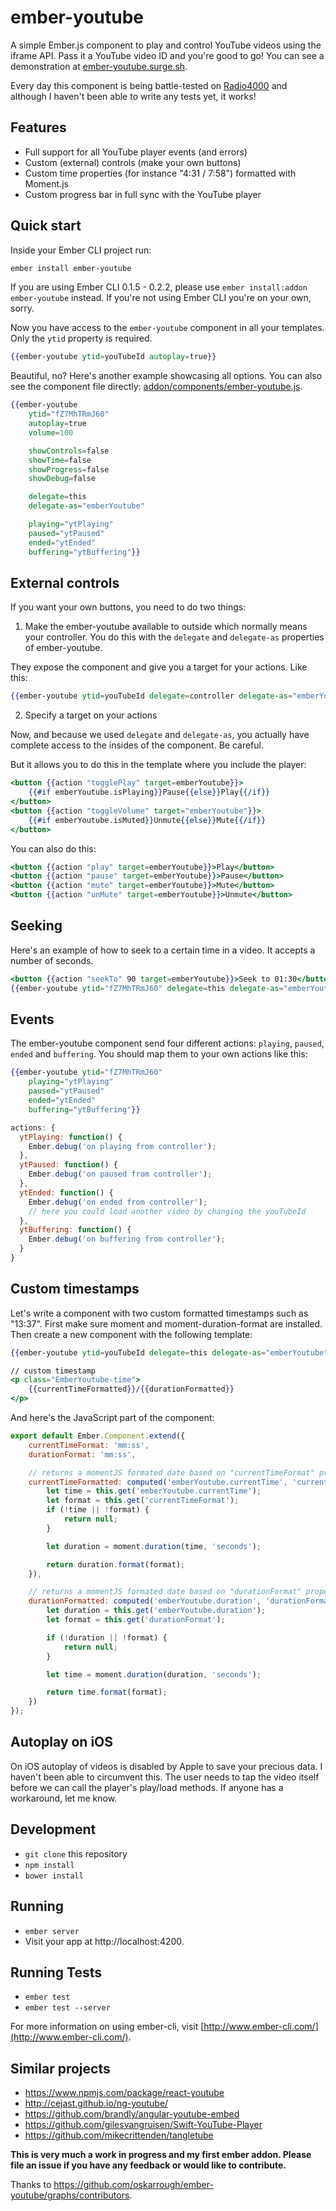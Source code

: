 # ember-youtube

A simple Ember.js component to play and control YouTube videos using the iframe API. Pass it a YouTube video ID and you're good to go! You can see a demonstration at [ember-youtube.surge.sh](http://ember-youtube.surge.sh).

Every day this component is being battle-tested on [Radio4000](http://radio4000.com) and although I haven't been able to write any tests yet, it works!

## Features

- Full support for all YouTube player events (and errors)
- Custom (external) controls (make your own buttons)
- Custom time properties (for instance "4:31 / 7:58") formatted with Moment.js
- Custom progress bar in full sync with the YouTube player

## Quick start

Inside your Ember CLI project run:

```bash
ember install ember-youtube
```

If you are using Ember CLI 0.1.5 - 0.2.2, please use `ember install:addon ember-youtube` instead. If you're not using Ember CLI you're on your own, sorry.

Now you have access to the `ember-youtube` component in all your templates. Only the `ytid` property is required.

```hbs
{{ember-youtube ytid=youTubeId autoplay=true}}
```

Beautiful, no? Here's another example showcasing all options. You can also see the component file directly: [addon/components/ember-youtube.js](https://github.com/oskarrough/ember-youtube/blob/master/addon/components/ember-youtube.js).

```hbs
{{ember-youtube
	ytid="fZ7MhTRmJ60"
	autoplay=true
	volume=100

	showControls=false
	showTime=false
	showProgress=false
	showDebug=false

	delegate=this
	delegate-as="emberYoutube"

	playing="ytPlaying"
	paused="ytPaused"
	ended="ytEnded"
	buffering="ytBuffering"}}
```

## External controls

If you want your own buttons, you need to do two things:

1) Make the ember-youtube available to outside which normally means your controller. You do this with the `delegate` and `delegate-as` properties of ember-youtube.

They expose the component and give you a target for your actions. Like this:

```hbs
{{ember-youtube ytid=youTubeId delegate=controller delegate-as="emberYoutube"}}
```

2) Specify a target on your actions

Now, and because we used `delegate` and `delegate-as`, you actually have complete access to the insides of the component. Be careful.

But it allows you to do this in the template where you include the player:

```hbs
<button {{action "togglePlay" target=emberYoutube}}>
	{{#if emberYoutube.isPlaying}}Pause{{else}}Play{{/if}}
</button>
<button {{action "toggleVolume" target="emberYoutube"}}>
	{{#if emberYoutube.isMuted}}Unmute{{else}}Mute{{/if}}
</button>
```

You can also do this:

```hbs
<button {{action "play" target=emberYoutube}}>Play</button>
<button {{action "pause" target=emberYoutube}}>Pause</button>
<button {{action "mute" target=emberYoutube}}>Mute</button>
<button {{action "unMute" target=emberYoutube}}>Unmute</button>
```

## Seeking

Here's an example of how to seek to a certain time in a video. It accepts a number of seconds.

```hbs
<button {{action "seekTo" 90 target=emberYoutube}}>Seek to 01:30</button>
{{ember-youtube ytid="fZ7MhTRmJ60" delegate=this delegate-as="emberYoutube"}}
```

## Events

The ember-youtube component send four different actions: `playing`, `paused`, `ended` and `buffering`. You should map them to your own actions like this:

```hbs
{{ember-youtube ytid="fZ7MhTRmJ60"
	playing="ytPlaying"
	paused="ytPaused"
	ended="ytEnded"
	buffering="ytBuffering"}}
```

```JavaScript
actions: {
  ytPlaying: function() {
    Ember.debug('on playing from controller');
  },
  ytPaused: function() {
    Ember.debug('on paused from controller');
  },
  ytEnded: function() {
    Ember.debug('on ended from controller');
    // here you could load another video by changing the youTubeId
  },
  ytBuffering: function() {
    Ember.debug('on buffering from controller');
  }
}
```
## Custom timestamps

Let's write a component with two custom formatted timestamps such as "13:37". First make sure moment and moment-duration-format are installed. Then create a new component with the following template:

```hbs
{{ember-youtube ytid=youTubeId delegate=this delegate-as="emberYoutube"}}

// custom timestamp
<p class="EmberYoutube-time">
	{{currentTimeFormatted}}/{{durationFormatted}}
</p>
```

And here's the JavaScript part of the component:

```javascript
export default Ember.Component.extend({
	currentTimeFormat: 'mm:ss',
	durationFormat: 'mm:ss',

	// returns a momentJS formated date based on "currentTimeFormat" property
	currentTimeFormatted: computed('emberYoutube.currentTime', 'currentTimeFormat', function () {
		let time = this.get('emberYoutube.currentTime');
		let format = this.get('currentTimeFormat');
		if (!time || !format) {
			return null;
		}

		let duration = moment.duration(time, 'seconds');

		return duration.format(format);
	}),

	// returns a momentJS formated date based on "durationFormat" property
	durationFormatted: computed('emberYoutube.duration', 'durationFormat', function () {
		let duration = this.get('emberYoutube.duration');
		let format = this.get('durationFormat');

		if (!duration || !format) {
			return null;
		}

		let time = moment.duration(duration, 'seconds');

		return time.format(format);
	})
});
```

## Autoplay on iOS

On iOS autoplay of videos is disabled by Apple to save your precious data. I haven't been able to circumvent this. The user needs to tap the video itself before we can call the player's play/load methods. If anyone has a workaround, let me know.

## Development

* `git clone` this repository
* `npm install`
* `bower install`

## Running

* `ember server`
* Visit your app at http://localhost:4200.

## Running Tests

* `ember test`
* `ember test --server`

For more information on using ember-cli, visit [http://www.ember-cli.com/](http://www.ember-cli.com/).

## Similar projects

* https://www.npmjs.com/package/react-youtube
* http://cejast.github.io/ng-youtube/
* https://github.com/brandly/angular-youtube-embed
* https://github.com/gilesvangruisen/Swift-YouTube-Player
* https://github.com/mikecrittenden/tangletube

**This is very much a work in progress and my first ember addon. Please file an issue if you have any feedback or would like to contribute.**

Thanks to https://github.com/oskarrough/ember-youtube/graphs/contributors.
